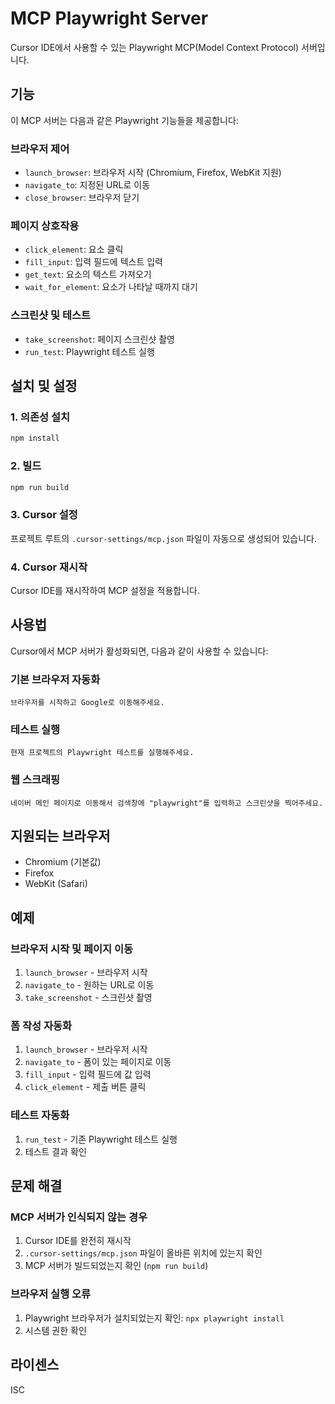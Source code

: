 # MCP Playwright Server

Cursor IDE에서 사용할 수 있는 Playwright MCP(Model Context Protocol) 서버입니다.

## 기능

이 MCP 서버는 다음과 같은 Playwright 기능들을 제공합니다:

### 브라우저 제어
- `launch_browser`: 브라우저 시작 (Chromium, Firefox, WebKit 지원)
- `navigate_to`: 지정된 URL로 이동
- `close_browser`: 브라우저 닫기

### 페이지 상호작용
- `click_element`: 요소 클릭
- `fill_input`: 입력 필드에 텍스트 입력
- `get_text`: 요소의 텍스트 가져오기
- `wait_for_element`: 요소가 나타날 때까지 대기

### 스크린샷 및 테스트
- `take_screenshot`: 페이지 스크린샷 촬영
- `run_test`: Playwright 테스트 실행

## 설치 및 설정

### 1. 의존성 설치
```bash
npm install
```

### 2. 빌드
```bash
npm run build
```

### 3. Cursor 설정
프로젝트 루트의 `.cursor-settings/mcp.json` 파일이 자동으로 생성되어 있습니다.

### 4. Cursor 재시작
Cursor IDE를 재시작하여 MCP 설정을 적용합니다.

## 사용법

Cursor에서 MCP 서버가 활성화되면, 다음과 같이 사용할 수 있습니다:

### 기본 브라우저 자동화
```
브라우저를 시작하고 Google로 이동해주세요.
```

### 테스트 실행
```
현재 프로젝트의 Playwright 테스트를 실행해주세요.
```

### 웹 스크래핑
```
네이버 메인 페이지로 이동해서 검색창에 "playwright"를 입력하고 스크린샷을 찍어주세요.
```

## 지원되는 브라우저

- Chromium (기본값)
- Firefox
- WebKit (Safari)

## 예제

### 브라우저 시작 및 페이지 이동
1. `launch_browser` - 브라우저 시작
2. `navigate_to` - 원하는 URL로 이동
3. `take_screenshot` - 스크린샷 촬영

### 폼 작성 자동화
1. `launch_browser` - 브라우저 시작
2. `navigate_to` - 폼이 있는 페이지로 이동
3. `fill_input` - 입력 필드에 값 입력
4. `click_element` - 제출 버튼 클릭

### 테스트 자동화
1. `run_test` - 기존 Playwright 테스트 실행
2. 테스트 결과 확인

## 문제 해결

### MCP 서버가 인식되지 않는 경우
1. Cursor IDE를 완전히 재시작
2. `.cursor-settings/mcp.json` 파일이 올바른 위치에 있는지 확인
3. MCP 서버가 빌드되었는지 확인 (`npm run build`)

### 브라우저 실행 오류
1. Playwright 브라우저가 설치되었는지 확인: `npx playwright install`
2. 시스템 권한 확인

## 라이센스

ISC


